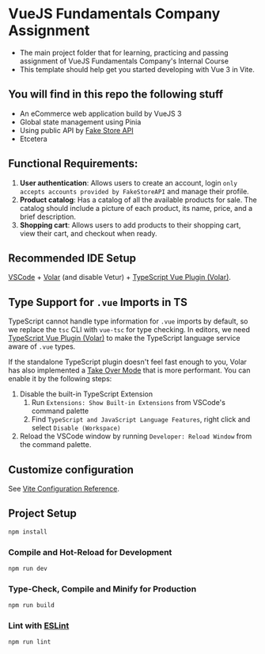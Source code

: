 # VueJS Fundamentals Company Assignment

- The main project folder that for learning, practicing and passing assignment of VueJS Fundamentals Company's Internal Course
- This template should help get you started developing with Vue 3 in Vite.

## You will find in this repo the following stuff

- An eCommerce web application build by VueJS 3
- Global state management using Pinia
- Using public API by [Fake Store API](https://fakestoreapi.com/)
- Etcetera

## Functional Requirements:

1. **User authentication**: Allows users to create an account, login `only accepts accounts provided by FakeStoreAPI` and manage their profile.
2. **Product catalog**: Has a catalog of all the available products for sale. The catalog should include a picture of each product, its name, price, and a brief description.
3. **Shopping cart**: Allows users to add products to their shopping cart, view their cart, and checkout when ready.

## Recommended IDE Setup

[VSCode](https://code.visualstudio.com/) + [Volar](https://marketplace.visualstudio.com/items?itemName=Vue.volar) (and disable Vetur) + [TypeScript Vue Plugin (Volar)](https://marketplace.visualstudio.com/items?itemName=Vue.vscode-typescript-vue-plugin).

## Type Support for `.vue` Imports in TS

TypeScript cannot handle type information for `.vue` imports by default, so we replace the `tsc` CLI with `vue-tsc` for type checking. In editors, we need [TypeScript Vue Plugin (Volar)](https://marketplace.visualstudio.com/items?itemName=Vue.vscode-typescript-vue-plugin) to make the TypeScript language service aware of `.vue` types.

If the standalone TypeScript plugin doesn't feel fast enough to you, Volar has also implemented a [Take Over Mode](https://github.com/johnsoncodehk/volar/discussions/471#discussioncomment-1361669) that is more performant. You can enable it by the following steps:

1. Disable the built-in TypeScript Extension
   1. Run `Extensions: Show Built-in Extensions` from VSCode's command palette
   2. Find `TypeScript and JavaScript Language Features`, right click and select `Disable (Workspace)`
2. Reload the VSCode window by running `Developer: Reload Window` from the command palette.

## Customize configuration

See [Vite Configuration Reference](https://vitejs.dev/config/).

## Project Setup

```sh
npm install
```

### Compile and Hot-Reload for Development

```sh
npm run dev
```

### Type-Check, Compile and Minify for Production

```sh
npm run build
```

### Lint with [ESLint](https://eslint.org/)

```sh
npm run lint
```
